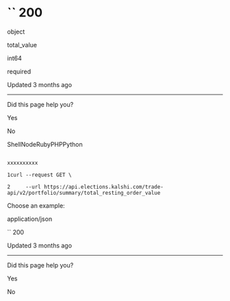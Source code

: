 # `` 200

object

total\_value

int64

required

Updated 3 months ago

* * *

Did this page help you?

Yes

No

ShellNodeRubyPHPPython

```

xxxxxxxxxx

1curl --request GET \

2     --url https://api.elections.kalshi.com/trade-api/v2/portfolio/summary/total_resting_order_value

```

Choose an example:

application/json

`` 200

Updated 3 months ago

* * *

Did this page help you?

Yes

No